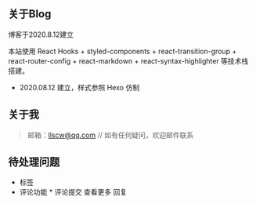 ## 关于Blog

博客于2020.8.12建立

本站使用 React Hooks + styled-components + react-transition-group + react-router-config + react-markdown + react-syntax-highlighter 等技术栈搭建。
  - 2020.08.12 建立，样式参照 Hexo 仿制
## 关于我

> 邮箱：llscw@qq.com    // 如有任何疑问，欢迎邮件联系

## 待处理问题
  - 标签
  - 评论功能 * 评论提交 查看更多 回复